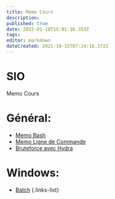 ```yaml
---
title: Memo Cours
description: 
published: true
date: 2022-01-18T15:01:16.353Z
tags: 
editor: markdown
dateCreated: 2021-10-15T07:24:16.372Z
---
```


# SIO
Memo Cours

# Général:
- [Memo Bash](/SIO/Bash)
- [Memo Ligne de Commande](/SIO/Commande)
- [Bruteforce avec Hydra](/SIO/BruteForce-Hydra)

# Windows:
- [Batch](/SIO/Batch)
{.links-list}
